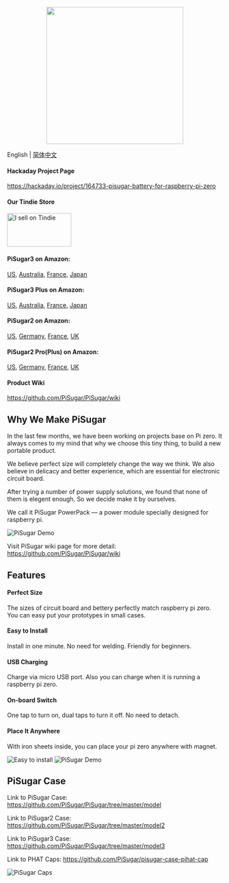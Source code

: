<p align="center">
  <img width="320" src="https://raw.githubusercontent.com/JdaieLin/PiSugar/master/logo.jpg">
</p>

English | [简体中文](./README.zh-CN.md)

#### Hackaday Project Page

https://hackaday.io/project/164733-pisugar-battery-for-raspberry-pi-zero

#### Our Tindie Store

<a href="https://www.tindie.com/stores/pisugar/?ref=offsite_badges&utm_source=sellers_Pisugar&utm_medium=badges&utm_campaign=badge_medium"><img src="https://d2ss6ovg47m0r5.cloudfront.net/badges/tindie-mediums.png" alt="I sell on Tindie" width="150" height="78"></a>

#### PiSugar3 on Amazon:
<a href="https://www.amazon.com/dp/B09MJ8SCGD?ref=github" target="_blank">US</a>, 
<a href="https://www.amazon.com.au/dp/B09QLZ3QHN?ref=myi_title_dp" target="_blank">Australia</a>, 
<a href="https://www.amazon.fr/dp/B09QS12N1W?ref=myi_title_dp" target="_blank">France</a>, 
<a href="http://www.amazon.co.jp/dp/B09QRQPWYC?ref=myi_title_dp" target="_blank">Japan</a>

#### PiSugar3 Plus on Amazon:
<a href="https://www.amazon.com/dp/B09MJ876FW?ref=myi_title_dp" target="_blank">US</a>, 
<a href="https://www.amazon.com.au/dp/B09QLZC3TB?ref=myi_title_dp" target="_blank">Australia</a>, 
<a href="https://www.amazon.fr/dp/B09QRS666Y?ref=myi_title_dp" target="_blank">France</a>, 
<a href="https://www.amazon.co.jp/dp/B09QRY2KNG?ref=myi_title_dp" target="_blank">Japan</a>

#### PiSugar2 on Amazon:
<a href="https://www.amazon.com/dp/B08D678XPR" target="_blank">US</a>, 
<a href="https://www.amazon.de/dp/B08D678XPR" target="_blank">Germany</a>, 
<a href="https://www.amazon.fr/dp/B08D678XPR" target="_blank">France</a>, 
<a href="https://www.amazon.co.uk/dp/B08D678XPR" target="_blank">UK</a>

#### PiSugar2 Pro(Plus) on Amazon:
<a href="https://www.amazon.com/dp/B08D8PPCKN" target="_blank">US</a>, 
<a href="https://www.amazon.de/dp/B08D8PPCKN" target="_blank">Germany</a>, 
<a href="https://www.amazon.fr/dp/B08D8PPCKN" target="_blank">France</a>, 
<a href="https://www.amazon.co.uk/dp/B08D8PPCKN" target="_blank">UK</a>

#### Product Wiki

https://github.com/PiSugar/PiSugar/wiki

## Why We Make PiSugar

In the last few months, we have been working on projects base on Pi zero. It always comes to my mind that why we choose this tiny thing, to build a new portable product.

We believe perfect size will completely change the way we think.
We also believe in delicacy and better experience, which are essential for electronic circuit board.

After trying a number of power supply solutions, we found that none of them is elegent enough.
So we decide make it by ourselves. 

We call it PiSugar PowerPack — a power module specially designed for raspberry pi.

![PiSugar Demo](https://raw.githubusercontent.com/JdaieLin/PiSugar/master/demo.gif)

Visit PiSugar wiki page for more detail: https://github.com/PiSugar/PiSugar/wiki

## Features

#### Perfect Size
The sizes of circuit board and bettery perfectly match raspberry pi zero. You can easy put your prototypes in small cases.

#### Easy to Install
Install in one minute. No need for welding. Friendly for beginners.

#### USB Charging
Charge via micro USB port. Also you can charge when it is running a raspberry pi zero.

#### On-board Switch
One tap to turn on, dual taps to turn it off. No need to detach.

#### Place It Anywhere
With iron sheets inside, you can place your pi zero anywhere with magnet.

![Easy to install](https://raw.githubusercontent.com/JdaieLin/PiSugar/master/installation.gif)
![PiSugar Demo](https://raw.githubusercontent.com/JdaieLin/PiSugar/master/demo2.png)


## PiSugar Case

Link to PiSugar Case: https://github.com/PiSugar/PiSugar/tree/master/model

Link to PiSugar2 Case: https://github.com/PiSugar/PiSugar/tree/master/model2

Link to PiSugar3 Case: https://github.com/PiSugar/PiSugar/tree/master/model3

Link to PHAT Caps: https://github.com/PiSugar/pisugar-case-pihat-cap

![PiSugar Caps](https://github.com/PiSugar/pisugar-case-pihat-cap/blob/master/gallery_w.jpg?raw=true)

